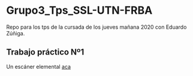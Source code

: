 # Grupo3_Tps_SSL-UTN-FRBA
Repo para los tps de la cursada de los jueves mañana 2020 con Eduardo Zúñiga.

## Trabajo práctico Nº1
Un escáner elemental [aca](https://github.com/Matiassgg/Grupo-TPs-Sintaxis/tree/master/Tp%201) 
